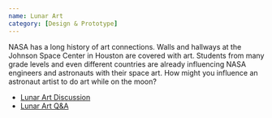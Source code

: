 ```yaml
---
name: Lunar Art
category: [Design & Prototype]
---
```


NASA has a long history of art connections. Walls and hallways at
the Johnson Space Center in Houston are covered with art.
Students from many grade levels and even different countries are already influencing NASA engineers and astronauts with their space art. How might you influence an astronaut artist to do art while on the moon?

- [Lunar Art Discussion](https://www.youtube.com/watch?v=RVxTA3b9I7k&feature=youtu.be)
- [Lunar Art Q&A](https://www.hunchdesign.com/uploads/2/2/0/9/22093000/lunar_art_q_a_12-8-23.pdf)
